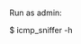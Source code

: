 [![<Paulius11>](https://circleci.com/gh/Paulius11/icmp-sniffer.svg?style=svg)](<https://app.circleci.com/pipelines/github/Paulius11/icmp-sniffer>) 

Run as admin:

$ icmp_sniffer -h
